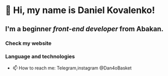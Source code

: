 # 👋 Hi, my name is **Daniel Kovalenko**! 
## I'm a beginner *front-end developer* from Abakan.
### Check my website
### Language and technologies
- 📫 How to reach me: Telegram,instagram @Dan4oBasket

